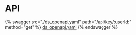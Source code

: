 # API
{% swagger src="./ds_openapi.yaml" path="/api/key/:userId:" method="get" %} [ds_openapi.yaml](./ds_openapi.yaml) {% endswagger %}
